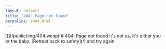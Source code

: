 ```yaml
---
layout: default
title: "404: Page not found"
permalink: /404.html
---
```


<div markdown="1" class="page">
![](/public/img/404.webp)
# 404: Page not found
It's not us, it's either you or the baby.
[Retreat back to safety](/) and try again.
</div>
